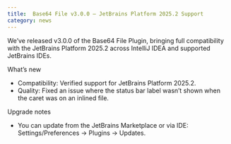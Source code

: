 ```yaml
---
title:  Base64 File v3.0.0 — JetBrains Platform 2025.2 Support
category: news
---
```


We’ve released v3.0.0 of the Base64 File Plugin, bringing full compatibility with the JetBrains Platform 2025.2 across IntelliJ IDEA and supported JetBrains IDEs.

What’s new
- Compatibility: Verified support for JetBrains Platform 2025.2.
- Quality: Fixed an issue where the status bar label wasn’t shown when the caret was on an inlined file.

Upgrade notes
- You can update from the JetBrains Marketplace or via IDE: Settings/Preferences → Plugins → Updates.
